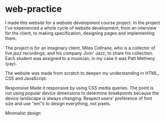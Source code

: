 # web-practice

I made this website for a website development course project.
In the project I've experienced a whole cycle of website development, from
an interview for the client, to making specification, designing pages and
implementing them.

The project is for an imaginary client, Miles Coltrane, who is a collector of
live jazz recordings, and his company Jivin' Jazz, to share his collection.
Each student was assigned to a musician, in my case it was Patt Metheny (yay).

The website was made from scratch to deepen my understanding in HTML, CSS and
JavaScript.

Responsive
Made it responsive by using CSS media queries. The point is not using popular
device dimensions to determine breakpoints because the device landscape is
always changing. Respect users' preference of font size and use "em"s to design
everything, not pixels.

Minimalist design
